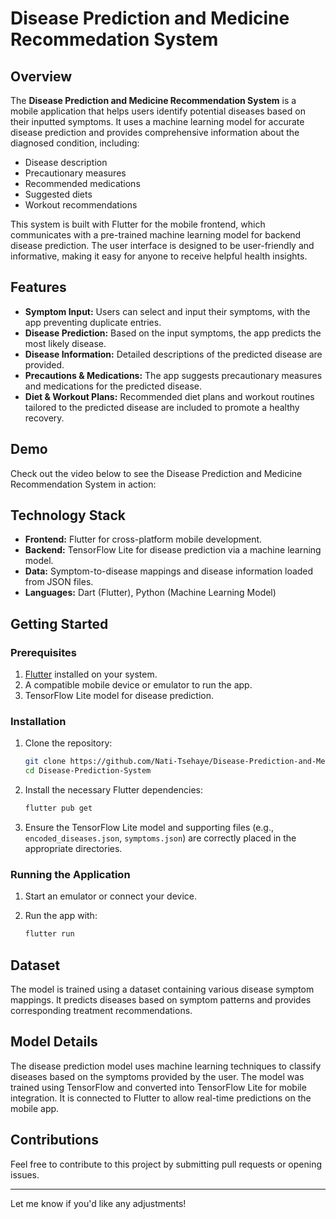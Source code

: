 # Disease Prediction and Medicine Recommedation System

## Overview

The **Disease Prediction and Medicine Recommendation System** is a mobile application that helps users identify potential diseases based on their inputted symptoms. It uses a machine learning model for accurate disease prediction and provides comprehensive information about the diagnosed condition, including:
- Disease description
- Precautionary measures
- Recommended medications
- Suggested diets
- Workout recommendations

This system is built with Flutter for the mobile frontend, which communicates with a pre-trained machine learning model for backend disease prediction. The user interface is designed to be user-friendly and informative, making it easy for anyone to receive helpful health insights.

## Features

- **Symptom Input:** Users can select and input their symptoms, with the app preventing duplicate entries.
- **Disease Prediction:** Based on the input symptoms, the app predicts the most likely disease.
- **Disease Information:** Detailed descriptions of the predicted disease are provided.
- **Precautions & Medications:** The app suggests precautionary measures and medications for the predicted disease.
- **Diet & Workout Plans:** Recommended diet plans and workout routines tailored to the predicted disease are included to promote a healthy recovery.

## Demo
Check out the video below to see the Disease Prediction and Medicine Recommendation System in action:

## Technology Stack

- **Frontend:** Flutter for cross-platform mobile development.
- **Backend:** TensorFlow Lite for disease prediction via a machine learning model.
- **Data:** Symptom-to-disease mappings and disease information loaded from JSON files.
- **Languages:** Dart (Flutter), Python (Machine Learning Model)

## Getting Started

### Prerequisites

1. [Flutter](https://flutter.dev/docs/get-started/install) installed on your system.
2. A compatible mobile device or emulator to run the app.
3. TensorFlow Lite model for disease prediction.

### Installation

1. Clone the repository:

   ```bash
   git clone https://github.com/Nati-Tsehaye/Disease-Prediction-and-Medicine-Recommedation-System.git
   cd Disease-Prediction-System
   ```

2. Install the necessary Flutter dependencies:

   ```bash
   flutter pub get
   ```

3. Ensure the TensorFlow Lite model and supporting files (e.g., `encoded_diseases.json`, `symptoms.json`) are correctly placed in the appropriate directories.

### Running the Application

1. Start an emulator or connect your device.
2. Run the app with:

   ```bash
   flutter run
   ```

## Dataset

The model is trained using a dataset containing various disease symptom mappings. It predicts diseases based on symptom patterns and provides corresponding treatment recommendations.

## Model Details

The disease prediction model uses machine learning techniques to classify diseases based on the symptoms provided by the user. The model was trained using TensorFlow and converted into TensorFlow Lite for mobile integration. It is connected to Flutter to allow real-time predictions on the mobile app.

## Contributions

Feel free to contribute to this project by submitting pull requests or opening issues. 

---

Let me know if you'd like any adjustments!